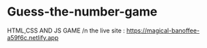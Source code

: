 # Guess-the-number-game
HTML,CSS AND JS GAME
/n
the live site : https://magical-banoffee-a59f6c.netlify.app
